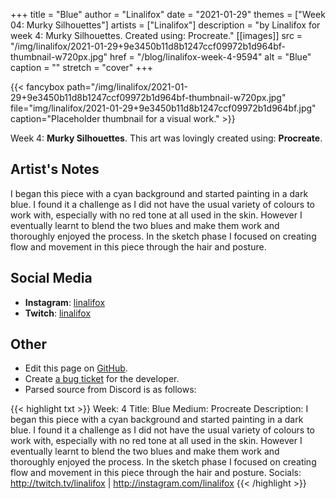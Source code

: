 +++
title =       "Blue"
author =      "Linalifox"
date =        "2021-01-29"
themes =      ["Week 04: Murky Silhouettes"]
artists =     ["Linalifox"]
description = "by Linalifox for week 4: Murky Silhouettes. Created using: Procreate."
[[images]]
      src = "/img/linalifox/2021-01-29+9e3450b11d8b1247ccf09972b1d964bf-thumbnail-w720px.jpg"
      href = "/blog/linalifox-week-4-9594"
      alt = "Blue"
      caption = ""
      stretch = "cover"
+++


{{< fancybox path="/img/linalifox/2021-01-29+9e3450b11d8b1247ccf09972b1d964bf-thumbnail-w720px.jpg" file="img/linalifox/2021-01-29+9e3450b11d8b1247ccf09972b1d964bf.jpg" caption="Placeholder thumbnail for a visual work." >}}


Week 4: **Murky Silhouettes**. This art was lovingly created using: **Procreate**.

## Artist's Notes

I began this piece with a cyan background and started painting in a dark blue. I found it a challenge as I did not have the usual variety of colours to work with, especially with no red tone at all used in the skin. However I eventually learnt to blend the two blues and make them work and thoroughly enjoyed the process. In the sketch phase I focused on creating flow and movement in this piece through the hair and posture.

## Social Media

- **Instagram**: <a href='https://instagram.com/linalifox' target='_blank'>linalifox</a>
- **Twitch**: <a href='https://twitch.tv/linalifox' target='_blank'>linalifox</a>

## Other

- Edit this page on [GitHub](https://github.com/teaminkling/web-refresh/edit/main/content/blog/linalifox-week-4-9594.md).
- Create [a bug ticket](https://github.com/teaminkling/web-refresh/issues/new?assignees=&labels=bug&template=problem-report.md&title=) for the developer.
- Parsed source from Discord is as follows:

{{< highlight txt >}}
Week: 4
Title: Blue
Medium: Procreate
Description: I began this piece with a cyan background and started painting in a dark blue. I found it a challenge as I did not have the usual variety of colours to work with, especially with no red tone at all used in the skin. However I eventually learnt to blend the two blues and make them work and thoroughly enjoyed the process. In the sketch phase I focused on creating flow and movement in this piece through the hair and posture. 
Socials: http://twitch.tv/linalifox | http://instagram.com/linalifox
{{< /highlight >}}